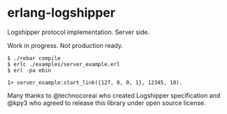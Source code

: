 erlang-logshipper
=================

Logshipper protocol implementation. Server side.

Work in progress. Not production ready.

```
$ ./rebar compile
$ erlc ./examples/server_example.erl
$ erl -pa ebin

1> server_example:start_link({127, 0, 0, 1}, 12345, 10).
```

Many thanks to @technocoreai who created Logshipper specification
and @kpy3 who agreed to release this library under open source license.
